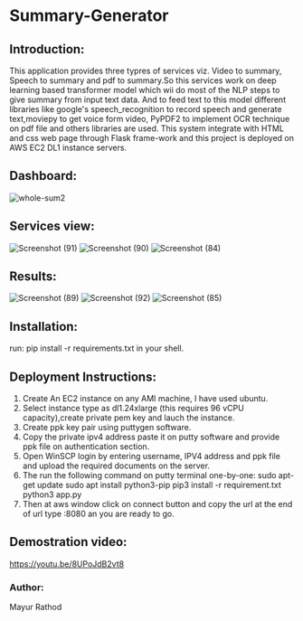 # Summary-Generator

## Introduction:
This application provides three typres of services viz. Video to summary, Speech to summary and pdf to summary.So this services work on deep learning based transformer model which wii do most of the NLP steps to give summary from input text data. And to feed text to this model different libraries like google's speech_recognition to record speech and generate text,moviepy to get voice form video, PyPDF2 to implement OCR technique on pdf file and others libraries are used. This system integrate with HTML and css web page through Flask frame-work and this project is deployed on AWS EC2 DL1 instance servers.
## Dashboard:
![whole-sum2](https://user-images.githubusercontent.com/86550391/154644552-a482ac0f-000b-4748-b11f-3828141cf218.gif)
## Services view:
![Screenshot (91)](https://user-images.githubusercontent.com/86550391/154650332-1753a772-aa43-447b-956e-da54abdff404.png)
![Screenshot (90)](https://user-images.githubusercontent.com/86550391/154645069-830ab837-6fbc-49db-b68c-e70a57ad6421.png)
![Screenshot (84)](https://user-images.githubusercontent.com/86550391/154644874-d4d9763f-7bb3-401f-a1f0-8303fa7586b1.png)
## Results:
![Screenshot (89)](https://user-images.githubusercontent.com/86550391/154645111-1e1ff545-ebdf-481b-9d7c-08011ee481b6.png)
![Screenshot (92)](https://user-images.githubusercontent.com/86550391/154649820-e4c7b4d6-a0e5-4fea-a9ca-31341b83a804.png)
![Screenshot (85)](https://user-images.githubusercontent.com/86550391/154645144-9cc80fcf-5e20-4242-a0b9-7b6d931a6848.png)

## Installation:
run: pip install -r requirements.txt in your shell.

## Deployment Instructions:
1. Create An EC2 instance on any AMI machine, I have used ubuntu.
2. Select instance type as dl1.24xlarge (this requires 96 vCPU capacity),create private pem key and lauch the instance.
3. Create ppk key pair using puttygen software.
4. Copy the private ipv4 address paste it on putty software and provide ppk file on authentication section.
5. Open WinSCP login by entering username, IPV4 address and ppk file and upload the required documents on the server.
6. The run the following command on putty terminal one-by-one:
    sudo apt-get update
    sudo apt install python3-pip
    pip3 install -r requirement.txt
    python3 app.py
7. Then at aws window click on connect button and copy the url at the end of url type :8080 an you are ready to go.

## Demostration video:
https://youtu.be/8UPoJdB2vt8
### Author:
Mayur Rathod
